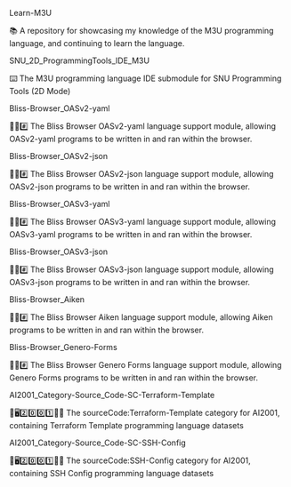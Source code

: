 
Learn-M3U

📚️ A repository for showcasing my knowledge of the M3U programming language, and continuing to learn the language. 

SNU_2D_ProgrammingTools_IDE_M3U

⌨️ The M3U programming language IDE submodule for SNU Programming Tools (2D Mode)

Bliss-Browser_OASv2-yaml

🌳️🌐️#️⃣️ The Bliss Browser OASv2-yaml language support module, allowing OASv2-yaml programs to be written in and ran within the browser.

Bliss-Browser_OASv2-json

🌳️🌐️#️⃣️ The Bliss Browser OASv2-json language support module, allowing OASv2-json programs to be written in and ran within the browser.

Bliss-Browser_OASv3-yaml

🌳️🌐️#️⃣️ The Bliss Browser OASv3-yaml language support module, allowing OASv3-yaml programs to be written in and ran within the browser.

Bliss-Browser_OASv3-json

🌳️🌐️#️⃣️ The Bliss Browser OASv3-json language support module, allowing OASv3-json programs to be written in and ran within the browser.

Bliss-Browser_Aiken

🌳️🌐️#️⃣️ The Bliss Browser Aiken language support module, allowing Aiken programs to be written in and ran within the browser.

Bliss-Browser_Genero-Forms

🌳️🌐️#️⃣️ The Bliss Browser Genero Forms language support module, allowing Genero Forms programs to be written in and ran within the browser.

AI2001_Category-Source_Code-SC-Terraform-Template

🧠️🖥️2️⃣️0️⃣️0️⃣️1️⃣️💾️📜️ The sourceCode:Terraform-Template category for AI2001, containing Terraform Template programming language datasets

AI2001_Category-Source_Code-SC-SSH-Config

🧠️🖥️2️⃣️0️⃣️0️⃣️1️⃣️💾️📜️ The sourceCode:SSH-Config category for AI2001, containing SSH Config programming language datasets

